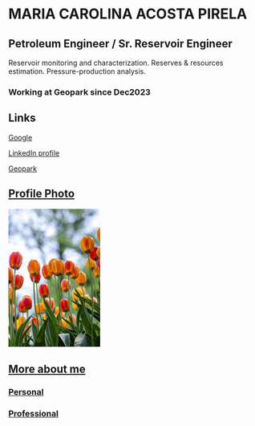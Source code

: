 # MARIA CAROLINA ACOSTA PIRELA
## Petroleum Engineer / Sr. Reservoir Engineer
Reservoir monitoring and characterization. Reserves & resources estimation. Pressure-production analysis.
###  Working at Geopark since Dec2023


## Links

[Google](https://www.google.com/)

[LinkedIn profile](https://ve.linkedin.com/in/maria-a-a9212620?trk=people-guest_people_search-card)

<a href="https://www.geo-park.com/es/" target="_blank">Geopark


## Profile Photo
![love Tulips...!](Tulip_2.jpg "love Tulips...!")


## More about me
### Personal

### Professional
